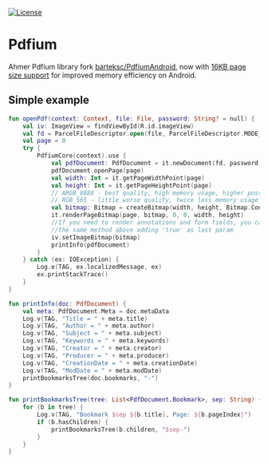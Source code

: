 [![License](https://img.shields.io/badge/License-Apache%202.0-blue.svg)](https://opensource.org/licenses/Apache-2.0)

# Pdfium

Ahmer Pdfium library fork [barteksc/PdfiumAndroid](https://github.com/barteksc/PdfiumAndroid), now
with [16KB page size support](https://developer.android.com/guide/practices/page-sizes) for improved memory
efficiency on Android.

## Simple example

```kotlin
fun openPdf(context: Context, file: File, password: String? = null) {
    val iv: ImageView = findViewById(R.id.imageView)
    val fd = ParcelFileDescriptor.open(file, ParcelFileDescriptor.MODE_READ_ONLY)
    val page = 0
    try {
        PdfiumCore(context).use {
            val pdfDocument: PdfDocument = it.newDocument(fd, password)
            pdfDocument.openPage(page)
            val width: Int = it.getPageWidthPoint(page)
            val height: Int = it.getPageHeightPoint(page)
            // ARGB_8888 - best quality, high memory usage, higher possibility of OutOfMemoryError
            // RGB_565 - little worse quality, twice less memory usage
            val bitmap: Bitmap = createBitmap(width, height, Bitmap.Config.ARGB_8888)
            it.renderPageBitmap(page, bitmap, 0, 0, width, height)
            //If you need to render annotations and form fields, you can use
            //the same method above adding 'true' as last param
            iv.setImageBitmap(bitmap)
            printInfo(pdfDocument)
        }
    } catch (ex: IOException) {
        Log.e(TAG, ex.localizedMessage, ex)
        ex.printStackTrace()
    }
}

fun printInfo(doc: PdfDocument) {
    val meta: PdfDocument.Meta = doc.metaData
    Log.v(TAG, "Title = " + meta.title)
    Log.v(TAG, "Author = " + meta.author)
    Log.v(TAG, "Subject = " + meta.subject)
    Log.v(TAG, "Keywords = " + meta.keywords)
    Log.v(TAG, "Creator = " + meta.creator)
    Log.v(TAG, "Producer = " + meta.producer)
    Log.v(TAG, "CreationDate = " + meta.creationDate)
    Log.v(TAG, "ModDate = " + meta.modDate)
    printBookmarksTree(doc.bookmarks, "-")
}

fun printBookmarksTree(tree: List<PdfDocument.Bookmark>, sep: String) {
    for (b in tree) {
        Log.v(TAG, "Bookmark $sep ${b.title}, Page: ${b.pageIndex}")
        if (b.hasChildren) {
            printBookmarksTree(b.children, "$sep-")
        }
    }
}
```